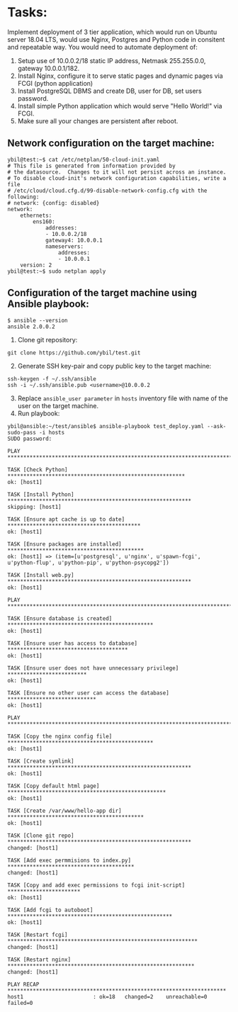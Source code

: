 # Tasks:
Implement deployment of 3 tier application, which would run on Ubuntu server 18.04 LTS, would use Nginx, Postgres and Python code in consitent and repeatable way. You would need to automate deployment of:
1. Setup use of 10.0.0.2/18 static IP address, Netmask 255.255.0.0, gateway 10.0.0.1/182.    
2. Install Nginx, configure it to serve static pages and dynamic pages via FCGI (python application)
3. Install PostgreSQL DBMS and create DB, user for DB, set users password.
4. Install simple Python application which would serve "Hello World!" via FCGI.
5. Make sure all your changes are persistent after reboot.

## Network configuration on the target machine:
```
ybil@test:~$ cat /etc/netplan/50-cloud-init.yaml 
# This file is generated from information provided by
# the datasource.  Changes to it will not persist across an instance.
# To disable cloud-init's network configuration capabilities, write a file
# /etc/cloud/cloud.cfg.d/99-disable-network-config.cfg with the following:
# network: {config: disabled}
network:
    ethernets:
        ens160:
            addresses:
            - 10.0.0.2/18
            gateway4: 10.0.0.1
            nameservers:
                addresses:
                - 10.0.0.1
    version: 2
ybil@test:~$ sudo netplan apply
```

## Configuration of the target machine using Ansible playbook:
```
$ ansible --version
ansible 2.0.0.2
```

1. Clone git repository:
```
git clone https://github.com/ybil/test.git
```
2. Generate SSH key-pair and copy public key to the target machine:
```
ssh-keygen -f ~/.ssh/ansible
ssh -i ~/.ssh/ansible.pub <username>@10.0.0.2
```

3. Replace `ansible_user parameter` in `hosts` inventory file with name of the user on the target machine.
4. Run playbook:
```
ybil@ansible:~/test/ansible$ ansible-playbook test_deploy.yaml --ask-sudo-pass -i hosts
SUDO password: 

PLAY ***************************************************************************

TASK [Check Python] ********************************************************
ok: [host1]

TASK [Install Python] **********************************************************
skipping: [host1]

TASK [Ensure apt cache is up to date] ******************************************
ok: [host1]

TASK [Ensure packages are installed] *******************************************
ok: [host1] => (item=[u'postgresql', u'nginx', u'spawn-fcgi', u'python-flup', u'python-pip', u'python-psycopg2'])

TASK [Install web.py] **********************************************************
ok: [host1]

PLAY ***************************************************************************

TASK [Ensure database is created] **********************************************
ok: [host1]

TASK [Ensure user has access to database] **************************************
ok: [host1]

TASK [Ensure user does not have unnecessary privilege] *************************
ok: [host1]

TASK [Ensure no other user can access the database] ****************************
ok: [host1]

PLAY ***************************************************************************

TASK [Copy the nginx config file] **********************************************
ok: [host1]

TASK [Create symlink] **********************************************************
ok: [host1]

TASK [Copy default html page] **************************************************
ok: [host1]

TASK [Create /var/www/hello-app dir] *******************************************
ok: [host1]

TASK [Clone git repo] **********************************************************
changed: [host1]

TASK [Add exec permmisions to index.py] ****************************************
changed: [host1]

TASK [Copy and add exec permissions to fcgi init-script] ***********************
ok: [host1]

TASK [Add fcgi to autoboot] ****************************************************
ok: [host1]

TASK [Restart fcgi] ************************************************************
changed: [host1]

TASK [Restart nginx] ***********************************************************
changed: [host1]

PLAY RECAP *********************************************************************
host1                      : ok=18   changed=2    unreachable=0    failed=0   
```


